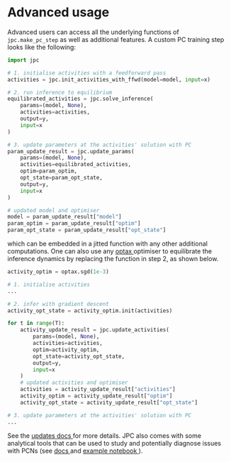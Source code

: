 # Advanced usage

Advanced users can access all the underlying functions of `jpc.make_pc_step` as 
well as additional features. A custom PC training step looks like the following:
```py
import jpc

# 1. initialise activities with a feedforward pass
activities = jpc.init_activities_with_ffwd(model=model, input=x)

# 2. run inference to equilibrium
equilibrated_activities = jpc.solve_inference(
    params=(model, None), 
    activities=activities, 
    output=y, 
    input=x
)

# 3. update parameters at the activities' solution with PC
param_update_result = jpc.update_params(
    params=(model, None), 
    activities=equilibrated_activities,
    optim=param_optim,
    opt_state=param_opt_state,
    output=y, 
    input=x
)

# updated model and optimiser
model = param_update_result["model"]
param_optim = param_update_result["optim"]
param_opt_state = param_update_result["opt_state"]
```
which can be embedded in a jitted function with any other additional 
computations. One can also use any [optax
](https://optax.readthedocs.io/en/latest/api/optimizers.html) optimiser to 
equilibrate the inference dynamics by replacing the function in step 2, as 
shown below.
```py
activity_optim = optax.sgd(1e-3)

# 1. initialise activities
...

# 2. infer with gradient descent
activity_opt_state = activity_optim.init(activities)

for t in range(T):
    activity_update_result = jpc.update_activities(
        params=(model, None),
        activities=activities,
        optim=activity_optim,
        opt_state=activity_opt_state,
        output=y,
        input=x
    )
    # updated activities and optimiser
    activities = activity_update_result["activities"]
    activity_optim = activity_update_result["optim"]
    activity_opt_state = activity_update_result["opt_state"]

# 3. update parameters at the activities' solution with PC
...
```
See the [updates docs
](https://thebuckleylab.github.io/jpc/api/Updates/) for more details. JPC also 
comes with some analytical tools that can be used to study and potentially 
diagnose issues with PCNs 
(see [docs
](https://thebuckleylab.github.io/jpc/api/Analytical%20tools/) 
and [example notebook
](https://thebuckleylab.github.io/jpc/examples/linear_net_theoretical_energy/)).
